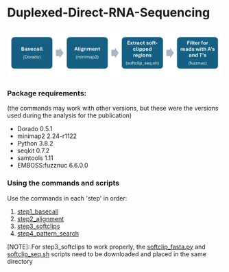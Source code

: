 # Duplexed-Direct-RNA-Sequencing

![Steps](/images/demultiplex_steps.png)

### Package requirements:
(the commands may work with other versions, but these were the versions used during the analysis for the publication)

* Dorado 0.5.1
* minimap2 2.24-r1122
* Python 3.8.2
* seqkit 0.7.2
* samtools 1.11
* EMBOSS:fuzznuc 6.6.0.0

### Using the commands and scripts
Use the commands in each 'step' in order:
1. [step1_basecall](step1_basecall)
2. [step2_alignment](step2_alignment)
3. [step3_softclips](step3_softclips)
4. [step4_pattern_search](step4_pattern_search)

[NOTE]: For step3_softclips to work properly, the [softclip_fasta.py](softclip_fasta.py) and [softclip_seq.sh](softclip_seq.sh) scripts need to be downloaded and placed in the same directory
